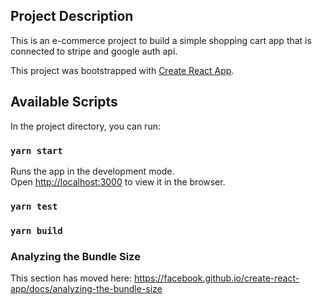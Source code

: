 ## Project Description
This is an e-commerce project to build a simple shopping cart app that is connected to stripe and google auth api.


This project was bootstrapped with [Create React App](https://github.com/facebook/create-react-app).

## Available Scripts

In the project directory, you can run:

### `yarn start`

Runs the app in the development mode.<br />
Open [http://localhost:3000](http://localhost:3000) to view it in the browser.

### `yarn test`

### `yarn build`

### Analyzing the Bundle Size

This section has moved here: https://facebook.github.io/create-react-app/docs/analyzing-the-bundle-size

